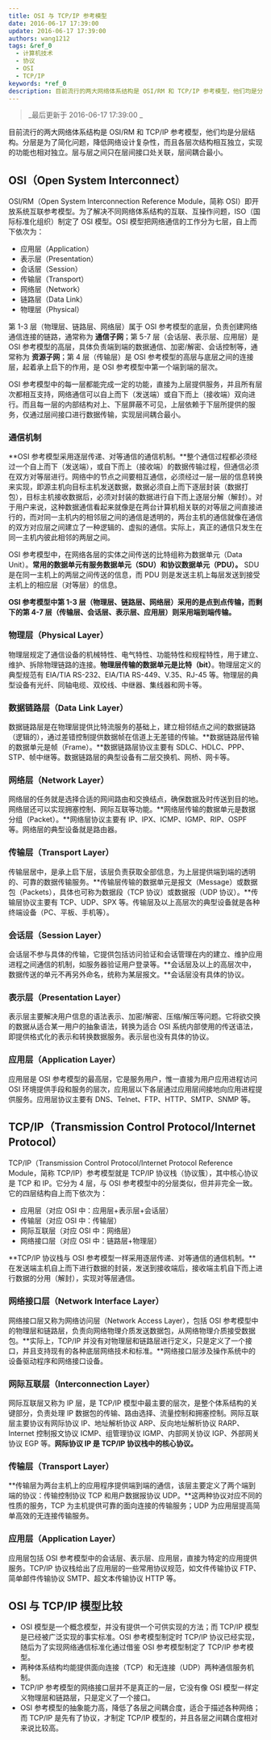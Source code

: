 ```yaml
---
title: OSI 与 TCP/IP 参考模型
date: 2016-06-17 17:39:00
update: 2016-06-17 17:39:00
authors: wang1212
tags: &ref_0
  - 计算机技术
  - 协议
  - OSI
  - TCP/IP
keywords: *ref_0
description: 目前流行的两大网络体系结构是 OSI/RM 和 TCP/IP 参考模型，他们均是分层结构。分层是为了简化问题，降低网络设计复杂性，而且各层次结构相互独立，实现的功能也相对独立。层与层之间只在层间接口处关联，层间耦合最小。
---
```


> _最后更新于 2016-06-17 17:39:00 _

目前流行的两大网络体系结构是 OSI/RM 和 TCP/IP 参考模型，他们均是分层结构。分层是为了简化问题，降低网络设计复杂性，而且各层次结构相互独立，实现的功能也相对独立。层与层之间只在层间接口处关联，层间耦合最小。

<!-- truncate -->

## OSI（Open System Interconnect）

OSI/RM（Open System Interconnection Reference Module，简称 OSI）即开放系统互联参考模型。为了解决不同网络体系结构的互联、互操作问题，ISO（国际标准化组织）制定了 OSI 模型。OSI 模型把网络通信的工作分为七层，自上而下依次为：

- 应用层（Application）
- 表示层（Presentation）
- 会话层（Session）
- 传输层（Transport）
- 网络层（Network）
- 链路层（Data Link）
- 物理层（Physical）

第 1-3 层（物理层、链路层、网络层）属于 OSI 参考模型的底层，负责创建网络通信连接的链路，通常称为 **通信子网**；第 5-7 层（会话层、表示层、应用层）是 OSI 参考模型的高层，具体负责端到端的数据通信、加密/解密、会话控制等，通常称为 **资源子网**；第 4 层（传输层）是 OSI 参考模型的高层与底层之间的连接层，起着承上启下的作用，是 OSI 参考模型中第一个端到端的层次。

OSI 参考模型中的每一层都能完成一定的功能，直接为上层提供服务，并且所有层次都相互支持，网络通信可以自上而下（发送端）或自下而上（接收端）双向进行。而且每一层的内部结构对上、下层屏蔽不可见，上层依赖于下层所提供的服务，仅通过层间接口进行数据传输，实现层间耦合最小。

### 通信机制

**OSI 参考模型采用逐层传递、对等通信的通信机制。**整个通信过程都必须经过一个自上而下（发送端），或自下而上（接收端）的数据传输过程，但通信必须在双方对等层进行。网络中的节点之间要相互通信，必须经过一层一层的信息转换来实现，即源主机向目标主机发送数据，数据必须自上而下逐层封装（数据打包），目标主机接收数据后，必须对封装的数据进行自下而上逐层分解（解封）。对于用户来说，这种数据通信看起来就像是在两台计算机相关联的对等层之间直接进行的，而对同一主机内的相邻层之间的通信是透明的，两台主机的通信就像在通信的双方对应层之间建立了一种逻辑的、虚拟的通信。实际上，真正的通信只发生在同一主机内彼此相邻的两层之间。

OSI 参考模型中，在网络各层的实体之间传送的比特组称为数据单元（Data Unit）。**常用的数据单元有服务数据单元（SDU）和协议数据单元（PDU）。** SDU 是在同一主机上的两层之间传送的信息，而 PDU 则是发送主机上每层发送到接受主机上的相应层（对等层）的信息。

**OSI 参考模型中第 1-3 层（物理层、链路层、网络层）采用的是点到点传输，而剩下的第 4-7 层（传输层、会话层、表示层、应用层）则采用端到端传输。**

### 物理层（Physical Layer）

物理层规定了通信设备的机械特性、电气特性、功能特性和规程特性，用于建立、维护、拆除物理链路的连接。**物理层传输的数据单元是比特（bit）**。物理层定义的典型规范有 EIA/TIA RS-232、EIA/TIA RS-449、V.35、RJ-45 等。物理层的典型设备有光纤、同轴电缆、双绞线、中继器、集线器和网卡等。

### 数据链路层（Data Link Layer）

数据链路层是在物理层提供比特流服务的基础上，建立相邻结点之间的数据链路（逻辑的），通过差错控制提供数据帧在信道上无差错的传输。**数据链路层传输的数据单元是帧（Frame）。**数据链路层协议主要有 SDLC、HDLC、PPP、STP、帧中继等。数据链路层的典型设备有二层交换机、网桥、网卡等。

### 网络层（Network Layer）

网络层的任务就是选择合适的网间路由和交换结点，确保数据及时传送到目的地。网络层还可以实现拥塞控制、网际互联等功能。**网络层传输的数据单元是数据分组（Packet）。**网络层协议主要有 IP、IPX、ICMP、IGMP、RIP、OSPF 等。网络层的典型设备就是路由器。

### 传输层（Transport Layer）

传输层居中，是承上启下层，该层负责获取全部信息，为上层提供端到端的透明的、可靠的数据传输服务。**传输层传输的数据单元是报文（Message）或数据包（Packets），具体也可称为数据段（TCP 协议）或数据报（UDP 协议）。**传输层协议主要有 TCP、UDP、SPX 等。传输层及以上高层次的典型设备就是各种终端设备（PC、平板、手机等）。

### 会话层（Session Layer）

会话层不参与具体的传输，它提供包括访问验证和会话管理在内的建立、维护应用进程之间通信的机制，如服务器验证用户登录等。**会话层及以上的高层次中，数据传送的单元不再另外命名，统称为某层报文。**会话层没有具体的协议。

### 表示层（Presentation Layer）

表示层主要解决用户信息的语法表示、加密/解密、压缩/解压等问题。它将欲交换的数据从适合某一用户的抽象语法，转换为适合 OSI 系统内部使用的传送语法，即提供格式化的表示和转换数据服务。表示层也没有具体的协议。

### 应用层（Application Layer）

应用层是 OSI 参考模型的最高层，它是服务用户，惟一直接为用户应用进程访问 OSI 环境提供手段和服务的层次，应用层以下各层通过应用层间接地向应用进程提供服务。应用层协议主要有 DNS、Telnet、FTP、HTTP、SMTP、SNMP 等。

## TCP/IP（Transmission Control Protocol/Internet Protocol）

TCP/IP（Transmission Control Protocol/Internet Protocol Reference Module，简称 TCP/IP）参考模型就是 TCP/IP 协议栈（协议簇），其中核心协议是 TCP 和 IP。它分为 4 层，与 OSI 参考模型中的分层类似，但并非完全一致。它的四层结构自上而下依次为：

- 应用层（对应 OSI 中：应用层+表示层+会话层）
- 传输层（对应 OSI 中：传输层）
- 网际互联层（对应 OSI 中：网络层）
- 网络接口层（对应 OSI 中：链路层+物理层）

**TCP/IP 协议栈与 OSI 参考模型一样采用逐层传递、对等通信的通信机制。**在发送端主机自上而下进行数据的封装，发送到接收端后，接收端主机自下而上进行数据的分用（解封），实现对等层通信。

### 网络接口层（Network Interface Layer）

网络接口层又称为网络访问层（Network Access Layer），包括 OSI 参考模型中的物理层和链路层，负责向网络物理介质发送数据包，从网络物理介质接受数据包。**实际上，TCP/IP 并没有对物理层和链路层进行定义，只是定义了一个接口，并且支持现有的各种底层网络技术和标准。**网络接口层涉及操作系统中的设备驱动程序和网络接口设备。

### 网际互联层（Interconnection Layer）

网际互联层又称为 IP 层，是 TCP/IP 模型中最主要的层次，是整个体系结构的关键部分，负责处理 IP 数据包的传输、路由选择、流量控制和拥塞控制。网际互联层主要协议有网际协议 IP、地址解析协议 ARP、反向地址解析协议 RARP、Internet 控制报文协议 ICMP、组管理协议 IGMP、内部网关协议 IGP、外部网关协议 EGP 等。**网际协议 IP 是 TCP/IP 协议栈中的核心协议。**

### 传输层（Transport Layer）

**传输层为两台主机上的应用程序提供端到端的通信，该层主要定义了两个端到端的协议：传输控制协议 TCP 和用户数据报协议 UDP。**这两种协议对应不同的性质的服务，TCP 为主机提供可靠的面向连接的传输服务；UDP 为应用层提高简单高效的无连接传输服务。

### 应用层（Application Layer）

应用层包括 OSI 参考模型中的会话层、表示层、应用层，直接为特定的应用提供服务。TCP/IP 协议栈给出了应用层的一些常用协议规范，如文件传输协议 FTP、简单邮件传输协议 SMTP、超文本传输协议 HTTP 等。

## OSI 与 TCP/IP 模型比较

- OSI 模型是一个概念模型，并没有提供一个可供实现的方法；而 TCP/IP 模型是已经被广泛实现的事实标准。OSI 参考模型制定时 TCP/IP 协议已经实现，随后为了实现网络通信标准化通过借鉴 OSI 参考模型制定了 TCP/IP 参考模型。
- 两种体系结构均能提供面向连接（TCP）和无连接（UDP）两种通信服务机制。
- TCP/IP 参考模型的网络接口层并不是真正的一层，它没有像 OSI 模型一样定义物理层和链路层，只是定义了一个接口。
- OSI 参考模型的抽象能力高，降低了各层之间耦合度，适合于描述各种网络；而 TCP/IP 是先有了协议，才制定 TCP/IP 模型的，并且各层之间耦合度相对来说比较高。

